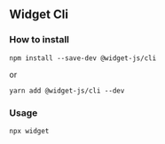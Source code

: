 ## Widget Cli
### How to install
```shell
npm install --save-dev @widget-js/cli
```
or
```shell
yarn add @widget-js/cli --dev
```
### Usage
```shell
npx widget
```
